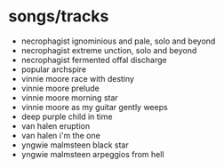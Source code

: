 # songs/tracks

- necrophagist ignominious and pale, solo and beyond
- necrophagist extreme unction, solo and beyond
- necrophagist fermented offal discharge
- popular archspire
- vinnie moore race with destiny
- vinnie moore prelude
- vinnie moore morning star
- vinnie moore as my guitar gently weeps
- deep purple child in time
- van halen eruption
- van halen i'm the one
- yngwie malmsteen black star
- yngwie malmsteen arpeggios from hell
